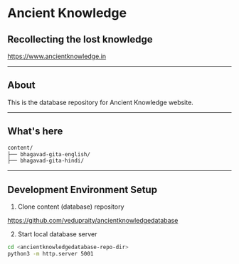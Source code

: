 # Ancient Knowledge

## Recollecting the lost knowledge

https://www.ancientknowledge.in

---

## About

This is the database repository for Ancient Knowledge website.

---

## What's here

```sh
content/
├── bhagavad-gita-english/
├── bhagavad-gita-hindi/
```

---

## Development Environment Setup

1. Clone content (database) repository

https://github.com/vedupraity/ancientknowledgedatabase

2. Start local database server

```sh
cd <ancientknowledgedatabase-repo-dir>
python3 -m http.server 5001
```
